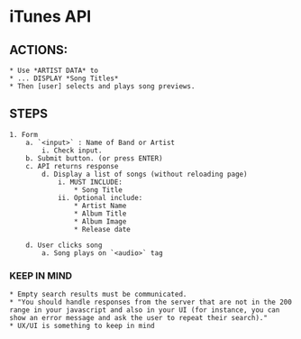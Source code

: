 # iTunes API 

## ACTIONS:
    * Use *ARTIST DATA* to
    * ... DISPLAY *Song Titles*
    * Then [user] selects and plays song previews.

## STEPS
    1. Form
        a. `<input>` : Name of Band or Artist
            i. Check input.
        b. Submit button. (or press ENTER)
        c. API returns response
            d. Display a list of songs (without reloading page)
                i. MUST INCLUDE:
                    * Song Title
                ii. Optional include:
                    * Artist Name
                    * Album Title
                    * Album Image
                    * Release date

        d. User clicks song
            a. Song plays on `<audio>` tag

### KEEP IN MIND
    * Empty search results must be communicated.
    * "You should handle responses from the server that are not in the 200 range in your javascript and also in your UI (for instance, you can show an error message and ask the user to repeat their search)."
    * UX/UI is something to keep in mind


